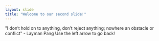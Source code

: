 ```yaml
---
layout: slide
title: "Welcome to our second slide!"
---
```

"I don’t hold on to anything, don’t reject anything; nowhere an obstacle or conflict" - Layman Pang
Use the left arrow to go back!

